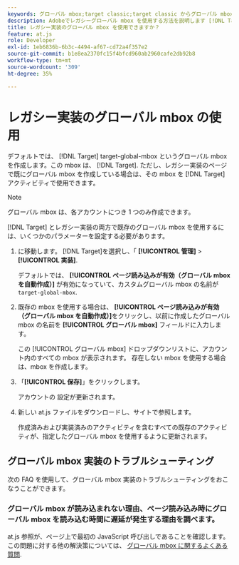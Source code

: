 ```yaml
---
keywords: グローバル mbox;target classic;target classic からグローバル mbox を使用する
description: Adobeでレガシーグローバル mbox を使用する方法を説明します [!DNL Target] アクティビティを作成します（レガシー実装用にページ上で既にグローバル mbox を作成している場合）。
title: レガシー実装のグローバル mbox を使用できますか？
feature: at.js
role: Developer
exl-id: 1eb6836b-6b3c-4494-af67-cd72a4f357e2
source-git-commit: b1e8ea2370fc15f4bfcd960ab2960cafe2db92b8
workflow-type: tm+mt
source-wordcount: '309'
ht-degree: 35%

---
```


# レガシー実装のグローバル mbox の使用

デフォルトでは、 [!DNL Target] target-global-mbox というグローバル mbox を作成します。この mbox は、 [!DNL Target]. ただし、レガシー実装のページで既にグローバル mbox を作成している場合は、その mbox を [!DNL Target] アクティビティで使用できます。

>[!NOTE]
>
>グローバル mbox は、各アカウントにつき 1 つのみ作成できます。

[!DNL Target] とレガシー実装の両方で既存のグローバル mbox を使用するには、いくつかのパラメーターを設定する必要があります。

1. に移動します。 [!DNL Target]を選択し、「 **[!UICONTROL 管理]** > **[!UICONTROL 実装]**.

   デフォルトでは、 **[!UICONTROL ページ読み込みが有効（グローバル mbox を自動作成）]** が有効になっていて、カスタムグローバル mbox の名前が `target-global-mbox`.

1. 既存の mbox を使用する場合は、 **[!UICONTROL ページ読み込みが有効（グローバル mbox を自動作成）]**&#x200B;をクリックし、以前に作成したグローバル mbox の名前を **[!UICONTROL グローバル mbox]** フィールドに入力します。

   この [!UICONTROL グローバル mbox] ドロップダウンリストに、アカウント内のすべての mbox が表示されます。 存在しない mbox を使用する場合は、mbox を作成します。

1. 「**[!UICONTROL 保存]**」をクリックします。

   アカウントの 設定が更新されます。

1. 新しい at.js ファイルをダウンロードし、サイトで参照します。

   作成済みおよび実装済みのアクティビティを含むすべての既存のアクティビティが、指定したグローバル mbox を使用するように更新されます。

## グローバル mbox 実装のトラブルシューティング

次の FAQ を使用して、グローバル mbox 実装のトラブルシューティングをおこなうことができます。

### グローバル mbox が読み込まれない理由、ページ読み込み時にグローバル mbox を読み込む時間に遅延が発生する理由を調べます。

at.js 参照が、ページ上で最初の JavaScript 呼び出しであることを確認します。 この問題に対する他の解決策については、 [グローバル mbox に関するよくある質問](https://developer.adobe.com/target/implement/client-side/atjs/global-mbox/global-mbox-faq/).
